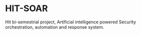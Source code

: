 # HIT-SOAR
Hit bi-semestrial project, Artificial intelligence powered Security orchestration, automation and response system.
